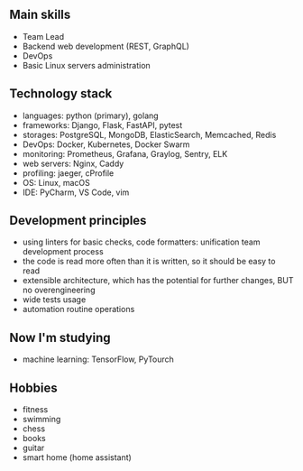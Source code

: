 ## Main skills
- Team Lead
- Backend web development (REST, GraphQL)
- DevOps
- Basic Linux servers administration

## Technology stack
- languages: python (primary), golang
- frameworks: Django, Flask, FastAPI, pytest
- storages: PostgreSQL, MongoDB, ElasticSearch, Memcached, Redis
- DevOps: Docker, Kubernetes, Docker Swarm
- monitoring: Prometheus, Grafana, Graylog, Sentry, ELK
- web servers: Nginx, Caddy
- profiling: jaeger, cProfile
- OS: Linux, macOS
- IDE: PyCharm, VS Code, vim

## Development principles
- using linters for basic checks, code formatters: unification team development process
- the code is read more often than it is written, so it should be easy to read
- extensible architecture, which has the potential for further changes, BUT no overengineering
- wide tests usage
- automation routine operations

## Now I'm studying
- machine learning: TensorFlow, PyTourch

## Hobbies
- fitness
- swimming
- chess
- books
- guitar
- smart home (home assistant)
